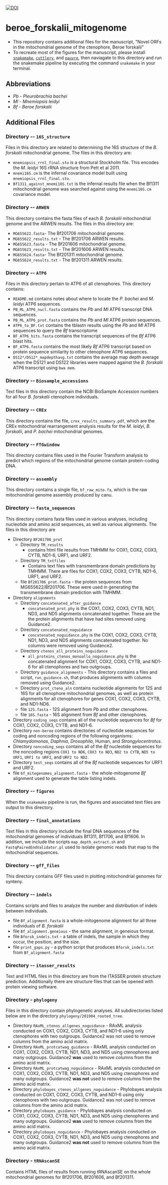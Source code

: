 [![DOI](https://zenodo.org/badge/112774670.svg)](https://zenodo.org/record/2678159#.XNOyFKZlDOQ)

# beroe_forskalii_mitogenome

- This repository contains additional files for the manuscript, "Novel
  ORFs in the mitochondrial genome of the ctenophore, Beroe forskalii"
- To recreate most of the figures for the manuscript, please install [`snakemake`](https://snakemake.readthedocs.io/en/stable/getting_started/installation.html), [`cuttlery`](https://github.com/conchoecia/cuttlery), and [`pauvre`](https://github.com/conchoecia/pauvre), then naviagate to this directory and run the snakemake pipeline by executing the command `snakemake` in your terminal. 

## Abbreviations

- _Pb_ - _Pleurobrachia bachei_
- _Ml_ - _Mnemiopsis leidyi_
- _Bf_ - _Beroe forskalii_

## Additional Files

### Directory -- `16S_structure`

Files in this directory are related to determining the 16S structure
of the _B. forskalii_ mitochondrial genome. The files in this directory are:

- `mnemiopsis_rrnl_final.sto` is a structural Stockholm file. This encodes the _M. leidyi_ 16S rRNA structure from Pett et al 2011.
- `mnemi16S.cm` is the infernal covariance model built using `mnemiopsis_rrnl_final.sto`. 
- `Bf1311_against_mnemi16S.txt` is the infernal results file when the Bf1311 mitochondrial genome was searched against using the `mnemi16S.cm` covariance model.

### Directory -- `ARWEN`

This directory contains the fasta files of each _B. forskalii_ mitochondrial genome and the ARWEN results. The files in this directory are:

- `MG655622.fasta`- The Bf201706 mitochondrial genome.
- `MG655622_results.txt` - The Bf201706 ARWEN results.
- `MG655623.fasta` - The Bf201606 mitochondrial genome.
- `MG655623_results.txt` - The Bf201606 ARWEN results.
- `MG655624.fasta`- The Bf201311 mitochondrial genome.
- `MG655624_results.txt` - The Bf201311 ARWEN results.

### Directory -- `ATP6`

Files in this directory pertain to ATP6 of all ctenophores. This
directory contains:

- `README.md` contains notes about where to locate the _P. bachei_ and _M. leidyi_ ATP6 sequences.
- `PB_ML_ATP6_nucl.fasta` contains the _Pb_ and _Ml_ ATP6 transcript DNA sequences. 
- `PB_ML_ATP6_prot.fasta` contains the _Pb_ and _Ml_ ATP6 protein sequences.
- `ATP6_to_BF.txt` contains the tblastn results using the _Pb_ and _Ml_ ATP6 sequences to query the _Bf_ transcriptome
- `BF_ATP6_hits.fasta` contains the transcript sequences of the _Bf_ ATP6 blast hits.
- `BF_ATP6.fasta` contains the most likely _Bf_ ATP6 transcript based on protein sequence similarity to other ctenophore ATP6 sequences.
- `DS12*/DS12*_mapdepthavg.txt` contains the average map depth average when the DS121 and DS122 libraries were mapped against the _B. forskalii_ ATP6 transcript using `bwa mem`.

### Directory -- `Biosample_accessions`

Text files in this directory contain the NCBI BioSample Accession numbers
for all four _B. forskalii_ ctenophore individuals.

### Directory -- `CREx`

This directory contains the file, `crex_results_summary.pdf`, which
are the CREx mitochondrial rearrangement analysis results for the
_M. leidyi_, _B. forskalii_, and _P. bachei_ mitochondrial genomes.

### Directory -- `FTGwindow`

This directory contains files used in the Fourier Transform analysis to predict which regions of the mitochondrial genome contain protein-coding DNA.

### Directory -- `assembly`

This directory contains a single file, `bf_raw_mito.fa`, which is the raw mitochondrial genome assembly produced by canu.

### Directory -- `fasta_sequences`

This directory contains fasta files used in various analyses, including nucleotide and amino acid sequences, as well as various alignments. The files in this directory are

- Directory `BF201706_prot`
  - Directory `TM_results`
    - contains html file results from TMHMM for COX1, COX2, COX3, CYTB, ND1-6, URF1, and URF2.
  - Directory `TM_txtfiles`
    - Contains text files with transmembrane domain predictions by TMHMM. There are files for COX1, COX2, COX3, CYTB, ND1-6, URF1, and URF2.
  - file `Bf201706_prot.fasta` - the protein sequences from MG655622/Bf201706. These were used in generating the transmembrane domain prediction with TMHMM.
- Directory `alignments`
  - Directory `concatenated_after_guidance`
    - `concatenated_prot.phy` is the COX1, COX2, COX3, CYTB, ND1, ND3, and ND5 alignments concatenated together. These are the the protein alignments that have had sites removed using Guidance2.
  - Directory `concatenated_noguidance`
    - `concatenated_noguidance.phy` is the COX1, COX2, COX3, CYTB, ND1, ND3, and ND5 alignments concatenated together. No columns were removed using Guidance2.
  - Directory `ctenos_all_proteins_noguidance`
    - `all_proteins_ctenos_monoallo_noguidance.phy` is the concatenated alignment for COX1, COX2, COX3, CYTB, and ND1-6 for all ctenophores and two outgroups.
  - Directory `guidance_alignments` - This directory contains a files and script, `run_guidance.sh`, that produces alignments with columns removed using Guidance2.
  - Directory `prot_cteno_aln` contains nucleotide alignments for 12S and 16S for all ctenophore mitochondrial genomes, as well as protein alignments for all ctenophores for genes COX1, COX2, COX3, CYTB, and ND1-ND6.
  - file `12S.fasta` - 12S alignment from _Pb_ and other ctenophores.
  - file `16S.fasta` - 16S alignment from _Bf_ and other ctenophores.
- Directory `coding_seqs` contains all of the nucleotide sequences for _Bf_ for COX1, COX2, COX3, CYTB, and ND1-6.
- Directory `non-beroe` contains directories of nucleotide sequences for coding and noncoding regions of the following organisms: _Chlamydomonas_, _Daphnia_, _Drosophila_, Human, and _Strongylocentrotus_.
- Directory `noncoding_seqs` contains all of the _Bf_ nucleotide sequences for the noncoding regions `COX1 to ND6`, `COX3 to ND3`, `ND2 to CYTB`, `ND5 to URF1`, `URF1 to URF2`, and `URF2 to ND2`.
- Directory `test_seqs` contains all of the _Bf_ nucleotide sequences for URF1 and URF2.
- file `bf_mitogenomes_alignment.fasta` - the whole-mitogenome _Bf_ alignment used to generate the table listing indels.

### Directory -- `figures`

When the `snakemake` pipeline is run, the figures and associated text files are output to this directory.

### Directory -- `final_annotations`

Text files in this directory include the final DNA sequences of the
mitochondrial genomes of individuals Bf1311, Bf1706, and Bf1606. In
addition, we include the scripts `map_depth_extract.sh` and
`FastqPairedEndValidator.pl` used to isolate genomic reads that map to
the mitochondrial sequences.

### Directory -- `gff_files`

This directory contains GFF files used in plotting mitochondrial genomes for synteny.

### Directory -- `indels`

Contains scripts and files to analyze the number and distribution of indels between individuals.

- file `Bf_alignment.fasta` is a whole-mitogenome alignment for all three individuals of _B. forskalii_
- file `Bf_alignment.geneious` - the same alignment, in geneious format.
- file `Bforsk_indels.txt` - a table of indels, the sample in which they occur, the position, and the size.
- file `print_gaps.py` - a python script that produces `Bforsk_indels.txt` from `Bf_alignment.fasta`

### Directory -- `itasser_results`

Text and HTML files in this directory are from the ITASSER protein
structure prediction. Additionally there are structure files that can
be opened with protein viewing software.

### Directory - `phylogeny`

Files in this directory contain phylogenetic analyses. All subdirectories listed below are in the directory `phylogeny/201904_rooted_tree`.

- Directory `RAxML_ctenos_allgenes_noguidance` - RAxML analysis conducted on COX1, COX2, COX3, CYTB, and ND1-6 using only ctenophores with two outgroups. Guidance2 was not used to remove columns from the amino acid matrix.
- Directory `RAxML_protcatwag_guidance` - RAxML analysis conducted on COX1, COX2, COX3, CYTB, ND1, ND3, and ND5 using ctenophores and many outgroups. Guidance2 **was** used to remove columns from the amino acid matrix.
- Directory `RAxML_protcatwag_noguidance` - RAxML analysis conducted on COX1, COX2, COX3, CYTB, ND1, ND3, and ND5 using ctenophores and many outgroups. Guidance2 **was not** used to remove columns from the amino acid matrix.
- Directory `phylobayes_ctenos_allgenes_noguidance` - Phylobayes analysis conducted on COX1, COX2, COX3, CYTB, and ND1-6 using only ctenophores with two outgroups. Guidance2 was not used to remove columns from the amino acid matrix.
- Directory `phylobayes_guidance` - Phylobayes analysis conducted on COX1, COX2, COX3, CYTB, ND1, ND3, and ND5 using ctenophores and many outgroups. Guidance2 **was** used to remove columns from the amino acid matrix.
- Directory `phylobayes_noguidance` - Phylobayes analysis conducted on COX1, COX2, COX3, CYTB, ND1, ND3, and ND5 using ctenophores and many outgroups. Guidance2 **was not** used to remove columns from the amino acid matrix.


### Directory - `tRNAscanSE`
 
Contains HTML files of results from running tRNAscanSE on the whole mitochondrial genomes for Bf201706, Bf201606, and Bf201311.
